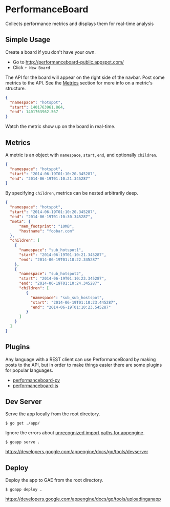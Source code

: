 PerformanceBoard
================

Collects performance metrics and displays them for real-time analysis

Simple Usage
------------

Create a board if you don't have your own.

* Go to http://performanceboard-public.appspot.com/
* Click `+ New Board`

The API for the board will appear on the right side of the navbar.  Post some metrics to the API.
See the [Metrics](#metrics) section for more info on a metric's structure.

```json
{
  "namespace": "hotspot",
  "start": 1401763961.864,
  "end": 1401763962.567
}
```

Watch the metric show up on the board in real-time.

Metrics<a name="metrics"></a>
-------

A metric is an object with `namespace`, `start`, `end`, and optionally `children`.

```json
{
  "namespace": "hotspot",
  "start": "2014-06-19T01:10:20.345287",
  "end": "2014-06-19T01:10:21.345287"
}
```

By specifying `children`, metrics can be nested arbitrarily deep.

```json
{
  "namespace": "hotspot",
  "start": "2014-06-19T01:10:20.345287",
  "end": "2014-06-19T01:10:30.345287",
  "meta": {
      "mem_footprint": "10MB",
      "hostname": "foobar.com"
  },
  "children": [
    {
      "namespace": "sub_hotspot1",
      "start": "2014-06-19T01:10:21.345287",
      "end": "2014-06-19T01:10:22.345287"
    },
    {
      "namespace": "sub_hotspot2",
      "start": "2014-06-19T01:10:23.345287",
      "end": "2014-06-19T01:10:24.345287",
      "children": [
         {
           "namespace": "sub_sub_hostspot",
           "start": "2014-06-19T01:10:23.445287",
           "end": "2014-06-19T01:10:23.545287"
         }
      ]
    }
  ]
}
```

Plugins
-------

Any language with a REST client can use PerformanceBoard by making posts to the API, but in order
to make things easier there are some plugins for popular languages.

* [performanceboard-py](https://github.com/mgbelisle/performanceboard-py)
* [performanceboard-js](https://github.com/mgbelisle/performanceboard-js)

Dev Server
----------

Serve the app locally from the root directory.

```
$ go get ./app/
```

Ignore the errors about [unrecognized import paths for appengine](http://stackoverflow.com/questions/22674307/go-get-package-appengine-unrecognized-import-path-appengine).

```
$ goapp serve .
```

https://developers.google.com/appengine/docs/go/tools/devserver

Deploy
------

Deploy the app to GAE from the root directory.

```
$ goapp deploy .
```

https://developers.google.com/appengine/docs/go/tools/uploadinganapp
